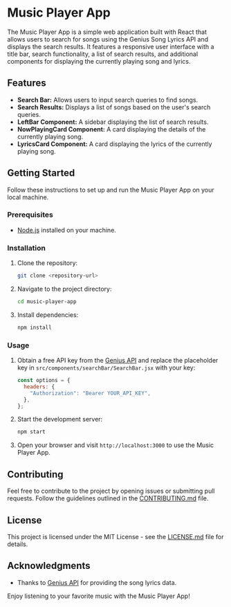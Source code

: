# Music Player App

The Music Player App is a simple web application built with React that allows users to search for songs using the Genius Song Lyrics API and displays the search results. It features a responsive user interface with a title bar, search functionality, a list of search results, and additional components for displaying the currently playing song and lyrics.

## Features

- **Search Bar:** Allows users to input search queries to find songs.
- **Search Results:** Displays a list of songs based on the user's search queries.
- **LeftBar Component:** A sidebar displaying the list of search results.
- **NowPlayingCard Component:** A card displaying the details of the currently playing song.
- **LyricsCard Component:** A card displaying the lyrics of the currently playing song.

## Getting Started

Follow these instructions to set up and run the Music Player App on your local machine.

### Prerequisites

- [Node.js](https://nodejs.org/) installed on your machine.

### Installation

1. Clone the repository:

   ```bash
   git clone <repository-url>
   ```

2. Navigate to the project directory:

   ```bash
   cd music-player-app
   ```

3. Install dependencies:

   ```bash
   npm install
   ```

### Usage

1. Obtain a free API key from the [Genius API](https://docs.genius.com/) and replace the placeholder key in `src/components/searchBar/SearchBar.jsx` with your key:

   ```javascript
   const options = {
     headers: {
       "Authorization": "Bearer YOUR_API_KEY",
     },
   };
   ```

2. Start the development server:

   ```bash
   npm start
   ```

3. Open your browser and visit `http://localhost:3000` to use the Music Player App.

## Contributing

Feel free to contribute to the project by opening issues or submitting pull requests. Follow the guidelines outlined in the [CONTRIBUTING.md](CONTRIBUTING.md) file.

## License

This project is licensed under the MIT License - see the [LICENSE.md](LICENSE.md) file for details.

## Acknowledgments

- Thanks to [Genius API](https://docs.genius.com/) for providing the song lyrics data.

Enjoy listening to your favorite music with the Music Player App!